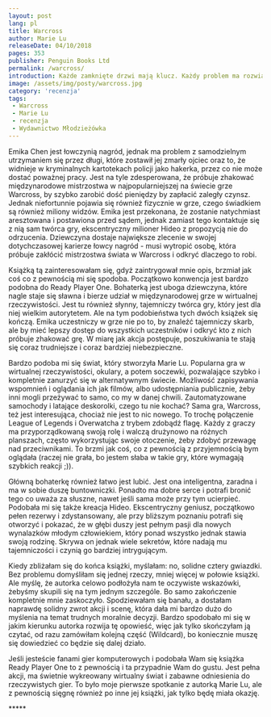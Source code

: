```yaml
---
layout: post
lang: pl
title: Warcross
author: Marie Lu
releaseDate: 04/10/2018
pages: 353
publisher: Penguin Books Ltd
permalink: /warcross/
introduction: Każde zamknięte drzwi mają klucz. Każdy problem ma rozwiązanie.
image: /assets/img/posty/warcross.jpg
category: 'recenzja'
tags:
 - Warcross
 - Marie Lu
 - recenzja
 - Wydawnictwo Młodzieżówka
---
```


  Emika Chen jest łowczynią nagród, jednak ma problem z samodzielnym utrzymaniem się przez długi, które zostawił jej zmarły ojciec oraz to, że widnieje w kryminalnych kartotekach policji jako hakerka, przez co nie może dostać poważnej pracy. Jest na tyle zdesperowana, że próbuje zhakować międzynarodowe mistrzostwa w najpopularniejszej na świecie grze Warcross, by szybko zarobić dość pieniędzy by zapłacić zaległy czynsz. Jednak niefortunnie pojawia się również fizycznie w grze, czego świadkiem są również miliony widzów. Emika jest przekonana, że zostanie natychmiast aresztowana i postawiona przed sądem, jednak zamiast tego kontaktuje się z nią sam twórca gry, ekscentryczny milioner Hideo z propozycją nie do odrzucenia. Dziewczyna dostaje największe zlecenie w swojej dotychczasowej karierze łowcy nagród - musi wytropić osobę, która próbuje zakłócić mistrzostwa świata w Warcross i odkryć dlaczego to robi.

  Książką tą zainteresowałam się, gdyż zaintrygował mnie opis, brzmiał jak coś co z pewnością mi się spodoba. Początkowo konwencja jest bardzo podobna do Ready Player One. Bohaterką jest uboga dziewczyna, które nagle staje się sławna i bierze udział w międzynarodowej grze w wirtualnej rzeczywistości. Jest tu również słynny, tajemniczy twórca gry, który jest dla niej wielkim autorytetem. Ale na tym podobieństwa tych dwóch książek się kończą. Emika uczestniczy w grze nie po to, by znaleźć tajemniczy skarb, ale by mieć lepszy dostęp do wszystkich uczestników i odkryć kto z nich próbuje zhakować grę. W miarę jak akcja postępuje, poszukiwania te stają się coraz trudniejsze i coraz bardziej niebezpieczne.

  Bardzo podoba mi się świat, który stworzyła Marie Lu. Popularna gra w wirtualnej rzeczywistości, okulary, a potem soczewki, pozwalające szybko i kompletnie zanurzyć się w alternatywnym świecie. Możliwość zapisywania wspomnień i oglądania ich jak filmów, albo udostępniania publicznie, żeby inni mogli przeżywać to samo, co my w danej chwili. Zautomatyzowane samochody i latające deskorolki, czego tu nie kochać? Sama gra, Warcross, też jest interesująca, chociaż nie jest to nic nowego. To trochę połączenie League of Legends i Overwatcha z trybem zdobądź flagę. Każdy z graczy ma przyporządkowaną swoją rolę i walczą drużynowo na różnych planszach, często wykorzystując swoje otoczenie, żeby zdobyć przewagę nad przeciwnikami. To brzmi jak coś, co z pewnością z przyjemnością bym oglądała (raczej nie grała, bo jestem słaba w takie gry, które wymagają szybkich reakcji ;)).

  Główną bohaterkę również łatwo jest lubić. Jest ona inteligentna, zaradna i ma w sobie duszę buntowniczki. Ponadto ma dobre serce i potrafi bronić tego co uważa za słuszne, nawet jeśli sama może przy tym ucierpieć. Podobała mi się także kreacja Hideo. Ekscentryczny geniusz, początkowo pełen rezerwy i zdystansowany, ale przy bliższym poznaniu potrafi się otworzyć i pokazać, że w głębi duszy jest pełnym pasji dla nowych wynalazków młodym człowiekiem, który ponad wszystko jednak stawia swoją rodzinę. Skrywa on jednak wiele sekretów, które nadają mu tajemniczości i czynią go bardziej intrygującym.

  Kiedy zbliżałam się do końca książki, myślałam: no, solidne cztery gwiazdki. Bez problemu domyśliłam się jednej rzeczy, mniej więcej w połowie książki. Ale myślę, że autorka celowo podłożyła nam te oczywiste wskazówki, żebyśmy skupili się na tym jednym szczególe. Bo samo zakończenie kompletnie mnie zaskoczyło. Spodziewałam się banału, a dostałam naprawdę solidny zwrot akcji i scenę, która dała mi bardzo dużo do myślenia na temat trudnych moralnie decyzji. Bardzo spodobało mi się w jakim kierunku autorka rozwija tę opowieść, więc jak tylko skończyłam ją czytać, od razu zamówiłam kolejną część (Wildcard), bo koniecznie muszę się dowiedzieć co będzie się dalej działo.  

  Jeśli jesteście fanami gier komputerowych i podobała Wam się książka Ready Player One to z pewnością i ta przypadnie Wam do gustu. Jest pełna akcji, ma świetnie wykreowany wirtualny świat i zabawne odniesienia do rzeczywistych gier. To było moje pierwsze spotkanie z autorką Marie Lu, ale z pewnością sięgnę również po inne jej książki, jak tylko będę miała okazję.


  \*\*\*\*\*
